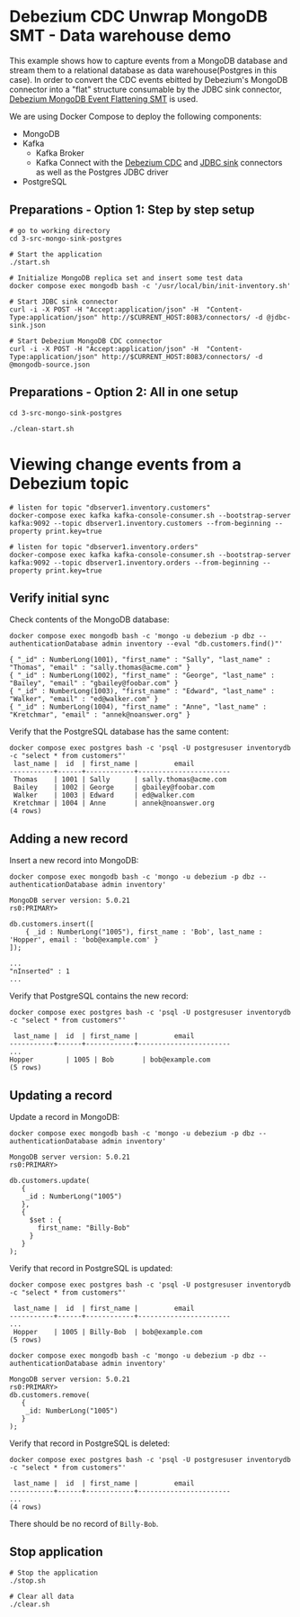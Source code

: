 # Debezium CDC Unwrap MongoDB SMT  - Data warehouse demo

This example shows how to capture events from a MongoDB database and stream them to a relational database as data warehouse(Postgres in this case).
In order to convert the CDC events ebitted by Debezium's MongoDB connector into a "flat" structure consumable by the JDBC sink connector, [Debezium MongoDB Event Flattening SMT](https://debezium.io/docs/configuration/mongodb-event-flattening/) is used.

We are using Docker Compose to deploy the following components:

* MongoDB
* Kafka
  * Kafka Broker
  * Kafka Connect with the [Debezium CDC](https://debezium.io/) and [JDBC sink](https://github.com/confluentinc/kafka-connect-jdbc) connectors as well as the Postgres JDBC driver
* PostgreSQL

## Preparations - Option 1: Step by step setup

```shell
# go to working directory
cd 3-src-mongo-sink-postgres

# Start the application
./start.sh

# Initialize MongoDB replica set and insert some test data
docker compose exec mongodb bash -c '/usr/local/bin/init-inventory.sh'

# Start JDBC sink connector
curl -i -X POST -H "Accept:application/json" -H  "Content-Type:application/json" http://$CURRENT_HOST:8083/connectors/ -d @jdbc-sink.json

# Start Debezium MongoDB CDC connector
curl -i -X POST -H "Accept:application/json" -H  "Content-Type:application/json" http://$CURRENT_HOST:8083/connectors/ -d @mongodb-source.json

```

## Preparations - Option 2: All in one setup
```shell
cd 3-src-mongo-sink-postgres

./clean-start.sh
```

# Viewing change events from a Debezium topic

```shell
# listen for topic "dbserver1.inventory.customers"
docker-compose exec kafka kafka-console-consumer.sh --bootstrap-server kafka:9092 --topic dbserver1.inventory.customers --from-beginning --property print.key=true
	
# listen for topic "dbserver1.inventory.orders"
docker-compose exec kafka kafka-console-consumer.sh --bootstrap-server kafka:9092 --topic dbserver1.inventory.orders --from-beginning --property print.key=true
```



## Verify initial sync

Check contents of the MongoDB database:

```shell
docker compose exec mongodb bash -c 'mongo -u debezium -p dbz --authenticationDatabase admin inventory --eval "db.customers.find()"'

{ "_id" : NumberLong(1001), "first_name" : "Sally", "last_name" : "Thomas", "email" : "sally.thomas@acme.com" }
{ "_id" : NumberLong(1002), "first_name" : "George", "last_name" : "Bailey", "email" : "gbailey@foobar.com" }
{ "_id" : NumberLong(1003), "first_name" : "Edward", "last_name" : "Walker", "email" : "ed@walker.com" }
{ "_id" : NumberLong(1004), "first_name" : "Anne", "last_name" : "Kretchmar", "email" : "annek@noanswer.org" }
```

Verify that the PostgreSQL database has the same content:

```shell
docker compose exec postgres bash -c 'psql -U postgresuser inventorydb -c "select * from customers"'
 last_name |  id  | first_name |         email
-----------+------+------------+-----------------------
 Thomas    | 1001 | Sally      | sally.thomas@acme.com
 Bailey    | 1002 | George     | gbailey@foobar.com
 Walker    | 1003 | Edward     | ed@walker.com
 Kretchmar | 1004 | Anne       | annek@noanswer.org
(4 rows)
```

## Adding a new record

Insert a new record into MongoDB:

```shell
docker compose exec mongodb bash -c 'mongo -u debezium -p dbz --authenticationDatabase admin inventory'

MongoDB server version: 5.0.21
rs0:PRIMARY>

db.customers.insert([
    { _id : NumberLong("1005"), first_name : 'Bob', last_name : 'Hopper', email : 'bob@example.com' }
]);

...
"nInserted" : 1
...
```

Verify that PostgreSQL contains the new record:

```shell
docker compose exec postgres bash -c 'psql -U postgresuser inventorydb -c "select * from customers"'

 last_name |  id  | first_name |         email
-----------+------+------------+-----------------------
...
Hopper        | 1005 | Bob       | bob@example.com
(5 rows)
```

## Updating a record

Update a record in MongoDB:

```shell
docker compose exec mongodb bash -c 'mongo -u debezium -p dbz --authenticationDatabase admin inventory'

MongoDB server version: 5.0.21
rs0:PRIMARY>

db.customers.update(
   {
    _id : NumberLong("1005")
   },
   {
     $set : {
       first_name: "Billy-Bob"
     }
   }
);
```

Verify that record in PostgreSQL is updated:

```shell
docker compose exec postgres bash -c 'psql -U postgresuser inventorydb -c "select * from customers"'

 last_name |  id  | first_name |         email
-----------+------+------------+-----------------------
...
 Hopper    | 1005 | Billy-Bob  | bob@example.com
(5 rows)
```

```shell
docker compose exec mongodb bash -c 'mongo -u debezium -p dbz --authenticationDatabase admin inventory'

MongoDB server version: 5.0.21
rs0:PRIMARY>
db.customers.remove(
   {
    _id: NumberLong("1005")
   }
);   
```

Verify that record in PostgreSQL is deleted:

```shell
docker compose exec postgres bash -c 'psql -U postgresuser inventorydb -c "select * from customers"'

 last_name |  id  | first_name |         email
-----------+------+------------+-----------------------
...
(4 rows)
```

There should be no record of `Billy-Bob`.


## Stop application
```shell
# Stop the application
./stop.sh

# Clear all data
./clear.sh
```